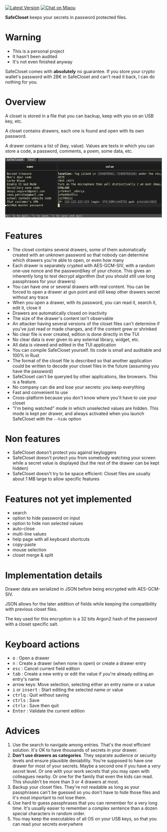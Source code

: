 [![Latest Version][s1]][l1] [![Chat on Miaou][s2]][l2]

[s1]: https://img.shields.io/crates/v/safecloset.svg
[l1]: https://crates.io/crates/safecloset

[s2]: https://miaou.dystroy.org/static/shields/room.svg
[l2]: https://miaou.dystroy.org/3768?rust

**SafeCloset** keeps your secrets in password protected files.

# Warning

* This is a personal project
* It hasn't been audited
* It's not even finished anyway

SafeCloset comes with **absolutely** no guarantee. If you store your crypto wallet's password with 2B€ in SafeCloset and can't read it back, I can do nothing for you.

# Overview

A closet is stored in a file that you can backup, keep with you on an USB key, etc.

A closet contains drawers, each one is found and open with its own password.

A drawer contains a list of (key, value). Values are texts in which you can store a code, a password, comments, a poem, some data, etc.

![clear drawer](doc/clear-drawer.png)

# Features

* The closet contains several drawers, some of them automatically created with an unknown password so that nobody can determine which drawers you're able to open, or even how many
* Each drawer is separately crypted with AES-GCM-SIV, with a random one-use nonce and the password/key of your choice. This gives an inherently long to test decrypt algorithm (but you should still use long passphrases for your drawers)
* You can have one or several drawers with real content. You can be forced to open a drawer at gun point and still keep other drawers secret without any trace
* When you open a drawer, with its password, you can read it, search it, edit it, close it
* Drawers are automatically closed on inactivity
* The size of the drawer's content isn't observable
* An attacker having several versions of the closet files can't determine if you've just read or made changes, and if the content grew or shrinked
* No clear file is ever created, edition is done directly in the TUI
* No clear data is ever given to any external library, widget, etc.
* All data is viewed and edited in the TUI application
* You can compile SafeCloset yourself. Its code is small and auditable and 100% in Rust
* The format of the closet file is described so that another application could be written to decode your closet files in the future (assuming you have the password)
* SafeCloset can't be queryied by other applications, like browsers. This is a feature.
* No company can die and lose your secrets: you keep everything
* Fast and convenient to use
* Cross-platform because you don't know where you'll have to use your closet
* "I'm being watched" mode in which unselected values are hidden. This mode is kept per drawer, and always activated when you launch SafeCloset with the `--hide` option

# Non features

* SafeCloset doesn't protect you against keyloggers
* SafeCloset doesn't protect you from somebody watching your screen while a secret value is displayed (but the rest of the drawer can be kept hidden)
* SafeCloset doesn't try to be space efficient: Closet files are usually about 1 MB large to allow specific features

# Features not yet implemented

- search
- option to hide password on input
- option to hide non selected values
- auto-close
- multi-line values
- help page with all keyboard shortcuts
- copy-paste
- mouse selection
- closet merge & split

# Implementation details

Drawer data are serialized in JSON before being encrypted with AES-GCM-SIV.

JSON allows for the later addition of fields while keeping the compatibility with previous closet files.

The key used for this encryption is a 32 bits Argon2 hash of the password with a closet specific salt.

# Keyboard actions

* <kbd>o</kbd> : Open a drawer
* <kbd>n</kbd> : Create a drawer (when none is open) or create a drawer entry
* <kbd>esc</kbd> : Cancel current field edition
* <kbd>tab</kbd> : Create a new entry or edit the value if you're already editing an entry's name
* arrow keys: Move selection, selecting either an entry name or a value
* <kbd>i</kbd> or <kbd>insert</kbd> : Start editing the selected name or value
* <kbd>ctrl</kbd><kbd>q</kbd> : Quit without saving
* <kbd>ctrl</kbd><kbd>s</kbd> : Save
* <kbd>ctrl</kbd><kbd>x</kbd> : Save then quit
* <kbd>Enter</kbd> : Validate the current edition

# Advices

1. Use the search to navigate among entries. That's the most efficient solution. It's OK to have thousands of secrets in your drawer.
1. **Don't use drawers as categories**. They separate audience or security levels and ensure plausible deniability. You're supposed to have one drawer for most of your secrets. Maybe a second one if you have a *very secret* level. Or one with your work secrets that you may open with colleagues nearby. Or one for the family that even the kids can read. This shouldn't be more than 3 or 4 drawers at most.
1. Backup your closet files. They're not readable as long as your passphrases can't be guessed so you don't have to hide those files and it's most important to not lose them.
1. Use hard to guess passphrases that you can remember for a very long time. It's usually easier to remember a complex sentence than a dozen special characters in random order.
1. You may keep the executables of all OS on your USB keys, so that you can read your secrets everywhere
